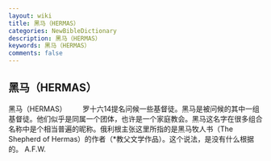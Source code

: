 ```yaml
---
layout: wiki
title: 黑马（HERMAS）
categories: NewBibleDictionary
description: 黑马（HERMAS）
keywords: 黑马（HERMAS）
comments: false
---
```


## 黑马（HERMAS）



黑马（HERMAS）
　　罗十六14提名问候一些基督徒。黑马是被问候的其中一组基督徒。他们似乎是同属一个团体，也许是一个家庭教会。黑马这名字在很多组合名称中是个相当普遍的昵称。俄利根主张这里所指的是黑马牧人书（The Shepherd of Hermas）的作者（*教父文学作品）。这个说法，是没有什么根据的。
A.F.W.




